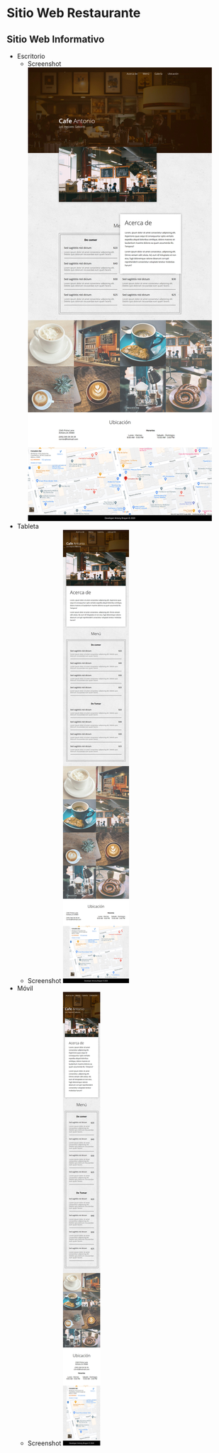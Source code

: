 # Sitio Web Restaurante

## Sitio Web Informativo

- Escritorio
  - Screenshot
    ![Sitio Web](img/escritorio.jpg "Sitio Web Informativo")
- Tableta
  - Screenshot
    ![Sitio Web](img/tableta.jpg "Sitio Web Informativo")
- Móvil
  - Screenshot
    ![Sitio Web](img/movil.jpg "Sitio Web Informativo")

